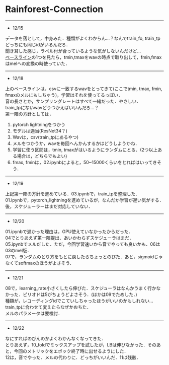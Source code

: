 # Rainforest-Connection


---
- 12/15

データを落として，中身みた．種類がよくわからん…？なんでtrain_fo, train_tpどっちにも同じidがいるんだろ． \
聞き耳した感じ，ラベル付が合っているような気がしないんだけど… \
[ベースライン](https://www.kaggle.com/fffrrt/all-in-one-rfcx-baseline-for-beginners)の1つを見たら，tmin,tmaxをwavの時点で取り出して，fmin,fmaxはmelへの変換の時使っていた．

---
- 12/18

上のベースラインは，csvに一致するwavをとってきて(ここでtmin, tmax, fmin, fmaxのメルにもしちゃう)，学習はそれを使ってるっぽい． \
音の長さとか，サンプリングレートはすべて一緒だった．やさしい． \
train_tpにないwavどうつかえばいいんだろ…？ \
第一陣の方針としては， 
1. pytorch lightningをつかう
2. モデルは適当(ResNet34？)
3. Wavは，csv(train_tpにあるやつ)
4. メルをつかうか，wavを毎回へんかんするかはどうしようかね．
5. 学習に使う区間は，tmin, tmaxがはいるようにランダムにとる．(2つ以上ある場合は，どちらでもよい)
6. fmax, fminは，02.ipynbによると，50~15000くらいをとればはいってきそう．

--- 
- 12/19

上記第一陣の方針を進めている．03.ipynbで，train_tpを整理した． \
01.ipynbで，pytorch_lightningを進めているが，なんだか学習が遅い気がする．後，スケジューラーはまだ対応していない．

--- 
- 12/20

01.ipynbで遅かった理由は，GPU使えていなかったからだった． \
04でとりあえず第一陣提出．あいかわらずスケジューラはまだ． \
05.ipynbでメルだした．ただ，今回学習速いから音でやっても良いかも．06は03のmel版． \
07で，ランダムのとり方をもとに戻したらちょっとのびた．あと，sigmoidじゃなくてsoftmaxのほうがよさそう．

---
- 12/21

08で，learning_rate小さくしたら伸びた．スケジューラはなんかうまく行かなかった．ピリオドは5がちょうどよさそう．(ほかは09でためした．) \
種類が，レコーディングidでこていしちゃったほうがいいのかもしれない…train_tpに合わせて変えたらなぜかおちた． \
メルのパラメータは要検討． 

---
- 12/22

なにすればのびんのかよくわかんなくなってきた． \
とりあえず，10_foldでミックスアップを試したが，LBは伸びなかった．そのあと，今回のメトリックをエポック終了時に出せるようにした． \
12は，音でやった．メルの代わりに．どっちがいいんだ．11は残骸．
